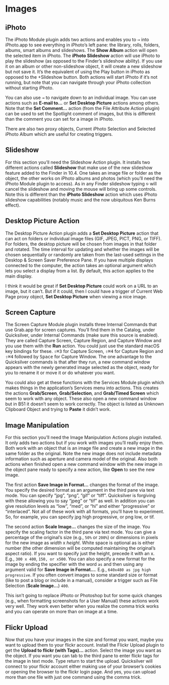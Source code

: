 # Images

## iPhoto

The iPhoto Module plugin adds two actions and enables you to <kbd>→</kbd> into iPhoto.app to see everything in iPhoto’s left pane: the library, rolls, folders, albums, smart albums and slideshows. The **Show Album** action will open the selected item in iPhoto. The **iPhoto Slideshow** action will use iPhoto to play the slideshow (as opposed to the Finder’s slideshow ability). If you use it on an album or other non-slideshow object, it will create a new slideshow but not save it. It’s the equivalent of using the Play button in iPhoto as opposed to the +Slideshow button. Both actions will start iPhoto if it’s not running, but note that you can navigate through your iPhoto collection without starting iPhoto. 

You can also use <kbd>→</kbd> to  navigate down to an individual image. You can use actions such as **E-mail to…** or **Set Desktop Picture** actions among others. Note that the **Set Comment…** action (from the File Attribute Action plugin) can be used to set the Spotlight comment of images, but this is different than the comment you can set for a image in iPhoto. 

There are also two proxy objects, Current iPhoto Selection and Selected iPhoto Album which are useful for creating triggers.

## Slideshow

For this section you’ll need the Slideshow Action plugin. It installs two different actions called **Slideshow** that make use of the new slideshow feature added to the Finder in 10.4. One takes an image file or folder as the object, the other works on iPhoto albums and photos (which you’ll need the iPhoto Module plugin to access). As in any Finder slideshow typing <kbd>⎋</kbd> will cancel the slideshow and moving the mouse will bring up some controls. Note this is different than the **iPhoto Slideshow** action which uses iPhoto slideshow capabilities (notably music and the now ubiquitous Ken Burns effect). 

## Desktop Picture Action

The Desktop Picture Action plugin adds a **Set Desktop Picture** action that can act on folders or individual image files (GIF, JPEG, PICT, PNG, or TIFF). For folders, the desktop picture will be chosen from images in that folder and rotated. The time interval for updating and whether the images will be chosen sequentially or randomly are taken from the last-used settings in the Desktop & Screen Saver Preference Pane. If you have multiple displays connected to the computer, the action takes an optional argument which lets you select a display from a list. By default, this action applies to the main display. 

I think it would be great if **Set Desktop Picture** could work on a URL to an image, but it can’t. But if it could, then I could have a trigger of Current Web Page proxy object, **Set Desktop Picture** when viewing a nice image. 

## Screen Capture

The Screen Capture Module plugin installs three Internal Commands that use Grab.app for screen captures. You’ll find them in the Catalog, under Quicksilver, under Internal Commands (make sure this source is enabled). They are called Capture Screen, Capture Region, and Capture Window and you use them with the **Run** action. You could just use the standard macOS key bindings for these. <kbd>⇧</kbd><kbd>⌘</kbd><kbd>3</kbd> for Capture Screen, <kbd>⇧</kbd><kbd>⌘</kbd><kbd>4</kbd> for Capture Region and <kbd>⇧</kbd><kbd>⌘</kbd><kbd>4</kbd> followed by <kbd>Space</kbd> for Capture Window. The one advantage to the Quicksilver commands is that after they run, a new command window appears with the newly generated image selected as the object, ready for you to rename it or move it or do whatever you want.

You could also get at these functions with the Services Module plugin which makes things in the application’s Services menu into actions. This creates the actions **Grab/Screen**, **Grab/Selection**, and **Grab/Timed Screen** which seem to work with any object. These also open a new command window but in B51 it doesn’t seem to work correctly. The object is listed as Unknown Clipboard Object and trying to **Paste** it didn’t work. 

## Image Manipulation

For this section you’ll need the Image Manipulation Actions plugin installed. It only adds two actions but if you work with images you’ll really enjoy them. Both work with an object that is an image file and create a new image in the same folder as the original. Note the new image does not include metadata information such as aperture and camera model of the original. Also both actions when finished open a new command window with the new image in the object pane ready to specify a new action, like **Open** to see the new image.

The first action **Save Image in Format…** changes the format of the image. You specify the desired format as an argument in the third pane via text mode. You can specify “jpg”, “png”, “gif” or “tiff”. Quicksilver is forgiving with these allowing you to say “jpeg” or “tif” as well. In addition you can give resolution levels as “low”, “med”, or “hi” and either “progressive” or “interlaced”. Not all of these work with all formats, you’ll have to experiment. So, for example, you can specify jpg high progressive, or png low, or tif. 

The second action **Scale Image…** changes the size of the image. You specify the scaling factor in the third pane via text mode. You can give a percentage of the original’s size (e.g., `50%` or `200%`) or dimensions in pixels for the new image as *width* x *height*. White space is optional as is either number (the other dimension will be computed maintaining the original’s aspect ratio). If you want to specify just the height, precede it with an x. E.g., `300 x 400`, `150, or x500`. You can also specify a new format for the image by ending the specifier with the word `as` and then using any argument valid for **Save Image in Format…**. E.g., `640x480 as jpg high progressive`. If you often convert images to  some standard size or format (like to post a blog or include in a manual), consider a trigger such as File Selection (**Scale Image…**) `400`.

This isn’t going to replace iPhoto or Photoshop but for some quick changes (e.g., when formatting screenshots for a User Manual) these actions work very well. They work even better when you realize the comma trick works and you can operate on more than on image at a time.

## Flickr Upload

Now that you have your images in the size and format you want, maybe you want to upload them to your flickr account. Install the Flickr Upload plugin to get the **Upload to flickr (with Tags)…** action. Select the image you want as the object. If you want you can tab to the third pane to enter flickr tags for the image in text mode. Type return to start the upload. Quicksilver will connect to your flickr account either making use of your browser’s cookies or opening the browser to the flickr login page. And yes, you can upload more than one file with just one command using the comma trick.
